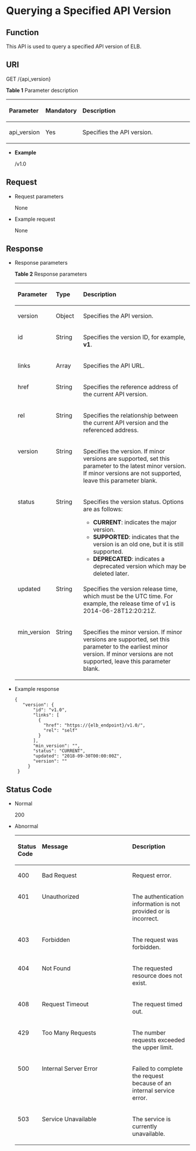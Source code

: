 # Querying a Specified API Version<a name="EN-US_TOPIC_0134546379"></a>

## Function<a name="section9828101517313"></a>

This API is used to query a specified API version of ELB.

## URI<a name="section13830201510315"></a>

GET /\{api\_version\}

**Table  1**  Parameter description

<a name="table383815150316"></a>
<table><thead align="left"><tr id="row1614121683114"><th class="cellrowborder" valign="top" width="16.161616161616163%" id="mcps1.2.4.1.1"><p id="p111411516173117"><a name="p111411516173117"></a><a name="p111411516173117"></a>Parameter</p>
</th>
<th class="cellrowborder" valign="top" width="16.161616161616163%" id="mcps1.2.4.1.2"><p id="p2014121613110"><a name="p2014121613110"></a><a name="p2014121613110"></a><strong id="b842352706192244"><a name="b842352706192244"></a><a name="b842352706192244"></a>Mandatory</strong></p>
</th>
<th class="cellrowborder" valign="top" width="67.67676767676768%" id="mcps1.2.4.1.3"><p id="p81411416113111"><a name="p81411416113111"></a><a name="p81411416113111"></a>Description</p>
</th>
</tr>
</thead>
<tbody><tr id="row2142716173114"><td class="cellrowborder" valign="top" width="16.161616161616163%" headers="mcps1.2.4.1.1 "><p id="p11142121613118"><a name="p11142121613118"></a><a name="p11142121613118"></a>api_version</p>
</td>
<td class="cellrowborder" valign="top" width="16.161616161616163%" headers="mcps1.2.4.1.2 "><p id="p17142191619318"><a name="p17142191619318"></a><a name="p17142191619318"></a>Yes</p>
</td>
<td class="cellrowborder" valign="top" width="67.67676767676768%" headers="mcps1.2.4.1.3 "><p id="p1914201643118"><a name="p1914201643118"></a><a name="p1914201643118"></a>Specifies the API version.</p>
</td>
</tr>
</tbody>
</table>

-   **Example**

    /v1.0


## Request<a name="section9847121516313"></a>

-   Request parameters

    None

-   Example request

    None


## Response<a name="section884711159311"></a>

-   Response parameters

    **Table  2**  Response parameters

    <a name="table14855415113115"></a>
    <table><thead align="left"><tr id="row10142191613119"><th class="cellrowborder" valign="top" width="15%" id="mcps1.2.4.1.1"><p id="p181421162310"><a name="p181421162310"></a><a name="p181421162310"></a>Parameter</p>
    </th>
    <th class="cellrowborder" valign="top" width="16%" id="mcps1.2.4.1.2"><p id="p17142181683113"><a name="p17142181683113"></a><a name="p17142181683113"></a><strong id="b842352706145623"><a name="b842352706145623"></a><a name="b842352706145623"></a>Type</strong></p>
    </th>
    <th class="cellrowborder" valign="top" width="69%" id="mcps1.2.4.1.3"><p id="p1614215167317"><a name="p1614215167317"></a><a name="p1614215167317"></a>Description</p>
    </th>
    </tr>
    </thead>
    <tbody><tr id="row1914316163317"><td class="cellrowborder" valign="top" width="15%" headers="mcps1.2.4.1.1 "><p id="p814319169314"><a name="p814319169314"></a><a name="p814319169314"></a>version</p>
    </td>
    <td class="cellrowborder" valign="top" width="16%" headers="mcps1.2.4.1.2 "><p id="p3143151663113"><a name="p3143151663113"></a><a name="p3143151663113"></a>Object</p>
    </td>
    <td class="cellrowborder" valign="top" width="69%" headers="mcps1.2.4.1.3 "><p id="p17143116143116"><a name="p17143116143116"></a><a name="p17143116143116"></a>Specifies the API version.</p>
    </td>
    </tr>
    <tr id="row201431116183115"><td class="cellrowborder" valign="top" width="15%" headers="mcps1.2.4.1.1 "><p id="p1514341613117"><a name="p1514341613117"></a><a name="p1514341613117"></a>id</p>
    </td>
    <td class="cellrowborder" valign="top" width="16%" headers="mcps1.2.4.1.2 "><p id="p1650194025018"><a name="p1650194025018"></a><a name="p1650194025018"></a>String</p>
    </td>
    <td class="cellrowborder" valign="top" width="69%" headers="mcps1.2.4.1.3 "><p id="p8143161603116"><a name="p8143161603116"></a><a name="p8143161603116"></a>Specifies the version ID, for example, <strong id="b84235270619258"><a name="b84235270619258"></a><a name="b84235270619258"></a>v1</strong>.</p>
    </td>
    </tr>
    <tr id="row1314318166312"><td class="cellrowborder" valign="top" width="15%" headers="mcps1.2.4.1.1 "><p id="p1514351683110"><a name="p1514351683110"></a><a name="p1514351683110"></a>links</p>
    </td>
    <td class="cellrowborder" valign="top" width="16%" headers="mcps1.2.4.1.2 "><p id="p998517393811"><a name="p998517393811"></a><a name="p998517393811"></a>Array</p>
    </td>
    <td class="cellrowborder" valign="top" width="69%" headers="mcps1.2.4.1.3 "><p id="p131431416103116"><a name="p131431416103116"></a><a name="p131431416103116"></a>Specifies the API URL.</p>
    </td>
    </tr>
    <tr id="row71431616123117"><td class="cellrowborder" valign="top" width="15%" headers="mcps1.2.4.1.1 "><p id="p17144216173119"><a name="p17144216173119"></a><a name="p17144216173119"></a>href</p>
    </td>
    <td class="cellrowborder" valign="top" width="16%" headers="mcps1.2.4.1.2 "><p id="p61444162310"><a name="p61444162310"></a><a name="p61444162310"></a>String</p>
    </td>
    <td class="cellrowborder" valign="top" width="69%" headers="mcps1.2.4.1.3 "><p id="p16144131619312"><a name="p16144131619312"></a><a name="p16144131619312"></a>Specifies the reference address of the current API version.</p>
    </td>
    </tr>
    <tr id="row0144141615318"><td class="cellrowborder" valign="top" width="15%" headers="mcps1.2.4.1.1 "><p id="p114471623115"><a name="p114471623115"></a><a name="p114471623115"></a>rel</p>
    </td>
    <td class="cellrowborder" valign="top" width="16%" headers="mcps1.2.4.1.2 "><p id="p11444164317"><a name="p11444164317"></a><a name="p11444164317"></a>String</p>
    </td>
    <td class="cellrowborder" valign="top" width="69%" headers="mcps1.2.4.1.3 "><p id="p13144416113118"><a name="p13144416113118"></a><a name="p13144416113118"></a>Specifies the relationship between the current API version and the referenced address.</p>
    </td>
    </tr>
    <tr id="row15144101663113"><td class="cellrowborder" valign="top" width="15%" headers="mcps1.2.4.1.1 "><p id="p0144151653113"><a name="p0144151653113"></a><a name="p0144151653113"></a>version</p>
    </td>
    <td class="cellrowborder" valign="top" width="16%" headers="mcps1.2.4.1.2 "><p id="p191441816153116"><a name="p191441816153116"></a><a name="p191441816153116"></a>String</p>
    </td>
    <td class="cellrowborder" valign="top" width="69%" headers="mcps1.2.4.1.3 "><p id="p10144316163113"><a name="p10144316163113"></a><a name="p10144316163113"></a>Specifies the version. If minor versions are supported, set this parameter to the latest minor version. If minor versions are not supported, leave this parameter blank.</p>
    </td>
    </tr>
    <tr id="row1014481653115"><td class="cellrowborder" valign="top" width="15%" headers="mcps1.2.4.1.1 "><p id="p51448168312"><a name="p51448168312"></a><a name="p51448168312"></a>status</p>
    </td>
    <td class="cellrowborder" valign="top" width="16%" headers="mcps1.2.4.1.2 "><p id="p238824715508"><a name="p238824715508"></a><a name="p238824715508"></a>String</p>
    </td>
    <td class="cellrowborder" valign="top" width="69%" headers="mcps1.2.4.1.3 "><p id="p1414441612319"><a name="p1414441612319"></a><a name="p1414441612319"></a>Specifies the version status. Options are as follows:</p>
    <a name="ul495925113499"></a><a name="ul495925113499"></a><ul id="ul495925113499"><li><strong id="b1595975124915"><a name="b1595975124915"></a><a name="b1595975124915"></a>CURRENT</strong>: indicates the major version.</li><li><strong id="b1590985317492"><a name="b1590985317492"></a><a name="b1590985317492"></a>SUPPORTED</strong>: indicates that the version is an old one, but it is still supported.</li><li><strong id="b11764355174919"><a name="b11764355174919"></a><a name="b11764355174919"></a>DEPRECATED</strong>: indicates a deprecated version which may be deleted later.</li></ul>
    </td>
    </tr>
    <tr id="row1714401617318"><td class="cellrowborder" valign="top" width="15%" headers="mcps1.2.4.1.1 "><p id="p131441316163111"><a name="p131441316163111"></a><a name="p131441316163111"></a>updated</p>
    </td>
    <td class="cellrowborder" valign="top" width="16%" headers="mcps1.2.4.1.2 "><p id="p19144101617317"><a name="p19144101617317"></a><a name="p19144101617317"></a>String</p>
    </td>
    <td class="cellrowborder" valign="top" width="69%" headers="mcps1.2.4.1.3 "><p id="p141449168315"><a name="p141449168315"></a><a name="p141449168315"></a>Specifies the version release time, which must be the UTC time. For example, the release time of v1 is 2014-06-28T12:20:21Z.</p>
    </td>
    </tr>
    <tr id="row15144316203118"><td class="cellrowborder" valign="top" width="15%" headers="mcps1.2.4.1.1 "><p id="p17144716183112"><a name="p17144716183112"></a><a name="p17144716183112"></a>min_version</p>
    </td>
    <td class="cellrowborder" valign="top" width="16%" headers="mcps1.2.4.1.2 "><p id="p91441316193117"><a name="p91441316193117"></a><a name="p91441316193117"></a>String</p>
    </td>
    <td class="cellrowborder" valign="top" width="69%" headers="mcps1.2.4.1.3 "><p id="p514413164311"><a name="p514413164311"></a><a name="p514413164311"></a>Specifies the minor version. If minor versions are supported, set this parameter to the earliest minor version. If minor versions are not supported, leave this parameter blank.</p>
    </td>
    </tr>
    </tbody>
    </table>

-   Example response

    ```
    {  
       "version": {  
           "id": "v1.0",  
           "links": [  
             {  
               "href": "https://{elb_endpoint}/v1.0/",  
               "rel": "self"  
             }  
           ],  
           "min_version": "",  
           "status": "CURRENT",  
           "updated": "2018-09-30T00:00:00Z",  
           "version": ""  
         }  
     }
    ```


## Status Code<a name="section1792221513312"></a>

-   Normal

    200

-   Abnormal

    <a name="table792881519311"></a>
    <table><thead align="left"><tr id="row1114621620318"><th class="cellrowborder" valign="top" width="10.040000000000001%" id="mcps1.1.4.1.1"><p id="p81466162315"><a name="p81466162315"></a><a name="p81466162315"></a>Status Code</p>
    </th>
    <th class="cellrowborder" valign="top" width="54.47%" id="mcps1.1.4.1.2"><p id="p4515643155516"><a name="p4515643155516"></a><a name="p4515643155516"></a>Message</p>
    </th>
    <th class="cellrowborder" valign="top" width="35.49%" id="mcps1.1.4.1.3"><p id="p1714611611311"><a name="p1714611611311"></a><a name="p1714611611311"></a>Description</p>
    </th>
    </tr>
    </thead>
    <tbody><tr id="row10146141643115"><td class="cellrowborder" valign="top" width="10.040000000000001%" headers="mcps1.1.4.1.1 "><p id="p2146716183117"><a name="p2146716183117"></a><a name="p2146716183117"></a>400</p>
    </td>
    <td class="cellrowborder" valign="top" width="54.47%" headers="mcps1.1.4.1.2 "><p id="p2040805665518"><a name="p2040805665518"></a><a name="p2040805665518"></a>Bad Request</p>
    </td>
    <td class="cellrowborder" valign="top" width="35.49%" headers="mcps1.1.4.1.3 "><p id="p8146121673119"><a name="p8146121673119"></a><a name="p8146121673119"></a>Request error.</p>
    </td>
    </tr>
    <tr id="row714611614312"><td class="cellrowborder" valign="top" width="10.040000000000001%" headers="mcps1.1.4.1.1 "><p id="p181461516163118"><a name="p181461516163118"></a><a name="p181461516163118"></a>401</p>
    </td>
    <td class="cellrowborder" valign="top" width="54.47%" headers="mcps1.1.4.1.2 "><p id="p10409556105516"><a name="p10409556105516"></a><a name="p10409556105516"></a>Unauthorized</p>
    </td>
    <td class="cellrowborder" valign="top" width="35.49%" headers="mcps1.1.4.1.3 "><p id="p18146111643116"><a name="p18146111643116"></a><a name="p18146111643116"></a>The authentication information is not provided or is incorrect.</p>
    </td>
    </tr>
    <tr id="row16146316103114"><td class="cellrowborder" valign="top" width="10.040000000000001%" headers="mcps1.1.4.1.1 "><p id="p12146516113114"><a name="p12146516113114"></a><a name="p12146516113114"></a>403</p>
    </td>
    <td class="cellrowborder" valign="top" width="54.47%" headers="mcps1.1.4.1.2 "><p id="p104095561552"><a name="p104095561552"></a><a name="p104095561552"></a>Forbidden</p>
    </td>
    <td class="cellrowborder" valign="top" width="35.49%" headers="mcps1.1.4.1.3 "><p id="p1814621615316"><a name="p1814621615316"></a><a name="p1814621615316"></a>The request was forbidden.</p>
    </td>
    </tr>
    <tr id="row10146191663115"><td class="cellrowborder" valign="top" width="10.040000000000001%" headers="mcps1.1.4.1.1 "><p id="p191461016143116"><a name="p191461016143116"></a><a name="p191461016143116"></a>404</p>
    </td>
    <td class="cellrowborder" valign="top" width="54.47%" headers="mcps1.1.4.1.2 "><p id="p4409165613553"><a name="p4409165613553"></a><a name="p4409165613553"></a>Not Found</p>
    </td>
    <td class="cellrowborder" valign="top" width="35.49%" headers="mcps1.1.4.1.3 "><p id="p121462165314"><a name="p121462165314"></a><a name="p121462165314"></a>The requested resource does not exist.</p>
    </td>
    </tr>
    <tr id="row1146151613111"><td class="cellrowborder" valign="top" width="10.040000000000001%" headers="mcps1.1.4.1.1 "><p id="p7146201603114"><a name="p7146201603114"></a><a name="p7146201603114"></a>408</p>
    </td>
    <td class="cellrowborder" valign="top" width="54.47%" headers="mcps1.1.4.1.2 "><p id="p12409115645514"><a name="p12409115645514"></a><a name="p12409115645514"></a>Request Timeout</p>
    </td>
    <td class="cellrowborder" valign="top" width="35.49%" headers="mcps1.1.4.1.3 "><p id="p71475166314"><a name="p71475166314"></a><a name="p71475166314"></a>The request timed out.</p>
    </td>
    </tr>
    <tr id="row514710169314"><td class="cellrowborder" valign="top" width="10.040000000000001%" headers="mcps1.1.4.1.1 "><p id="p161471416173110"><a name="p161471416173110"></a><a name="p161471416173110"></a>429</p>
    </td>
    <td class="cellrowborder" valign="top" width="54.47%" headers="mcps1.1.4.1.2 "><p id="p1040914561558"><a name="p1040914561558"></a><a name="p1040914561558"></a>Too Many Requests</p>
    </td>
    <td class="cellrowborder" valign="top" width="35.49%" headers="mcps1.1.4.1.3 "><p id="p31471116103115"><a name="p31471116103115"></a><a name="p31471116103115"></a>The number requests exceeded the upper limit.</p>
    </td>
    </tr>
    <tr id="row11147141610314"><td class="cellrowborder" valign="top" width="10.040000000000001%" headers="mcps1.1.4.1.1 "><p id="p1814731615311"><a name="p1814731615311"></a><a name="p1814731615311"></a>500</p>
    </td>
    <td class="cellrowborder" valign="top" width="54.47%" headers="mcps1.1.4.1.2 "><p id="p17409185610558"><a name="p17409185610558"></a><a name="p17409185610558"></a>Internal Server Error</p>
    </td>
    <td class="cellrowborder" valign="top" width="35.49%" headers="mcps1.1.4.1.3 "><p id="p214715161310"><a name="p214715161310"></a><a name="p214715161310"></a>Failed to complete the request because of an internal service error.</p>
    </td>
    </tr>
    <tr id="row714701613314"><td class="cellrowborder" valign="top" width="10.040000000000001%" headers="mcps1.1.4.1.1 "><p id="p01474166312"><a name="p01474166312"></a><a name="p01474166312"></a>503</p>
    </td>
    <td class="cellrowborder" valign="top" width="54.47%" headers="mcps1.1.4.1.2 "><p id="p84091256155518"><a name="p84091256155518"></a><a name="p84091256155518"></a>Service Unavailable</p>
    </td>
    <td class="cellrowborder" valign="top" width="35.49%" headers="mcps1.1.4.1.3 "><p id="p1014717162317"><a name="p1014717162317"></a><a name="p1014717162317"></a>The service is currently unavailable.</p>
    </td>
    </tr>
    </tbody>
    </table>


